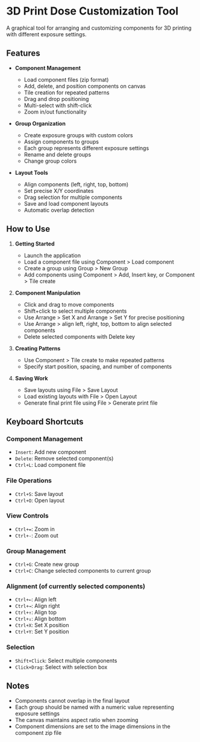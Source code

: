 # 3D Print Dose Customization Tool

A graphical tool for arranging and customizing components for 3D printing with different exposure settings.

## Features

- **Component Management**

  - Load component files (zip format)
  - Add, delete, and position components on canvas
  - Tile creation for repeated patterns
  - Drag and drop positioning
  - Multi-select with shift-click
  - Zoom in/out functionality

- **Group Organization**

  - Create exposure groups with custom colors
  - Assign components to groups
  - Each group represents different exposure settings
  - Rename and delete groups
  - Change group colors

- **Layout Tools**
  - Align components (left, right, top, bottom)
  - Set precise X/Y coordinates
  - Drag selection for multiple components
  - Save and load component layouts
  - Automatic overlap detection

## How to Use

1. **Getting Started**

   - Launch the application
   - Load a component file using Component > Load component
   - Create a group using Group > New Group
   - Add components using Component > Add, Insert key, or Component > Tile create

2. **Component Manipulation**

   - Click and drag to move components
   - Shift+click to select multiple components
   - Use Arrange > Set X and Arrange > Set Y for precise positioning
   - Use Arrange > align left, right, top, bottom to align selected components
   - Delete selected components with Delete key

3. **Creating Patterns**

   - Use Component > Tile create to make repeated patterns
   - Specify start position, spacing, and number of components

4. **Saving Work**
   - Save layouts using File > Save Layout
   - Load existing layouts with File > Open Layout
   - Generate final print file using File > Generate print file

## Keyboard Shortcuts

### Component Management

- `Insert`: Add new component
- `Delete`: Remove selected component(s)
- `Ctrl+L`: Load component file

### File Operations

- `Ctrl+S`: Save layout
- `Ctrl+O`: Open layout

### View Controls

- `Ctrl+=`: Zoom in
- `Ctrl+-`: Zoom out

### Group Management

- `Ctrl+G`: Create new group
- `Ctrl+C`: Change selected components to current group

### Alignment (of currently selected components)

- `Ctrl+←`: Align left
- `Ctrl+→`: Align right
- `Ctrl+↑`: Align top
- `Ctrl+↓`: Align bottom
- `Ctrl+X`: Set X position
- `Ctrl+Y`: Set Y position

### Selection

- `Shift+Click`: Select multiple components
- `Click+Drag`: Select with selection box

## Notes

- Components cannot overlap in the final layout
- Each group should be named with a numeric value representing exposure settings
- The canvas maintains aspect ratio when zooming
- Component dimensions are set to the image dimensions in the component zip file
